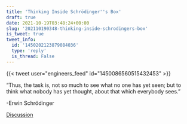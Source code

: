 ```yaml
---
title: 'Thinking Inside Schrödinger''s Box'
draft: true
date: 2021-10-19T03:48:24+00:00
slug: '202110190348-thinking-inside-schrodingers-box'
is_tweet: true
tweet_info:
  id: '1450202123879084036'
  type: 'reply'
  is_thread: False
---
```




{{< tweet user="engineers_feed" id="1450086560515432453" >}}

“Thus, the task is, not so much to see what no one has yet seen; but to think what nobody has yet thought, about that which everybody sees.” 

-Erwin Schrödinger

[Discussion](https://x.com/sytelus/status/1450202123879084036)
